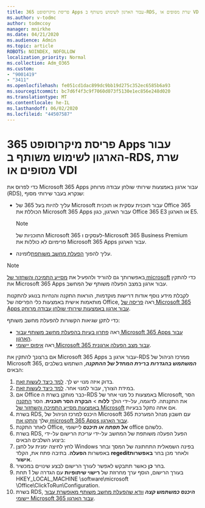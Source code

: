 ```yaml
---
title: פריסת מיקרוסופט 365 Apps עבור הארגון לשימוש משותף ב-RDS, שרת מסופים או VDI
ms.author: v-todmc
author: todmccoy
manager: mnirkhe
ms.date: 04/21/2020
ms.audience: Admin
ms.topic: article
ROBOTS: NOINDEX, NOFOLLOW
localization_priority: Normal
ms.collection: Adm_O365
ms.custom:
- "9001419"
- "3411"
ms.openlocfilehash: fe051cd1dac899dc9bb19d275c352ec6585b6a93
ms.sourcegitcommit: bc7d6f4f3c9f7060d073f5130e1ec856e248d020
ms.translationtype: MT
ms.contentlocale: he-IL
ms.lasthandoff: 06/02/2020
ms.locfileid: "44507587"
---
```

# <a name="deploying-microsoft-365-apps-for-enterprise-for-shared-use-on-rds-terminal-server-or-vdi"></a>פריסת מיקרוסופט 365 Apps עבור הארגון לשימוש משותף ב-RDS, שרת מסופים או VDI

כדי לפרוס את Microsoft 365 Apps עבור ארגון באמצעות שירותי שולחן עבודה מרוחק (RDS), שנקרא בעבר שירותי מסוף:
- עליך להיות בעל 365 של Microsoft עבור תוכנית עסקית או תוכנית Office 365 הכוללת את Microsoft 365 Apps עבור הארגון, כגון Office 365 E3 או הארגון E5.
   > [!NOTE] 
   > התוכניות של Microsoft 365 לעסקים ו-Microsoft 365 Business Premium פרימיום לא כוללות את Microsoft 365 Apps עבור הארגון.
- עליך להפוך [הפעלת מחשב משותפת](https://docs.microsoft.com/DeployOffice/overview-shared-computer-activation)לזמינה.

> [!NOTE]
> באפשרותך גם להוריד ולהפעיל את [מסייע התמיכה והשחזור של microsoft](https://aka.ms/SaRA_OfficeSCA_M365Portal) כדי להתקין את Microsoft 365 Apps עבור ארגון במצב הפעלה משותף של המחשב.

לקבלת מידע נוסף אודות דרישות מוקדמות, הוראות התקנה והנחיות בנוגע להתקנות מותאמות אישית באמצעות כלי הפריסה של Office, ראה [פריסה של Microsoft 365 Apps עבור ארגון באמצעות שירותי שולחן עבודה מרוחק](https://docs.microsoft.com/DeployOffice/deploy-microsoft-365-apps-remote-desktop-services).

כדי לתקן שגיאות הקשורות להפעלת מחשב משותף:
- ראה [פתרון בעיות בהפעלת מחשב משותף עבור Microsoft 365 Apps עבור הארגון](https://docs.microsoft.com/DeployOffice/troubleshoot-shared-computer-activation).
- ראה [איפוס יישומי Microsoft 365 עבור מצב הפעלה ארגונית](https://go.microsoft.com/fwlink/?linkid=2109218).

אם ברצונך להתקין את Microsoft 365 Apps עבור ארגון ב-RDS ממרכז הניהול של Microsoft 365, ***המשתמש בהגדרות ברירת המחדל של ההתקנה***, השתמש בשלבים הבאים:

1.    בדוק איזה מנוי יש לך. [למד כיצד לעשות זאת](https://docs.microsoft.com/microsoft-365/admin/admin-overview/what-subscription-do-i-have).
2.    במידת הצורך, עבור למנוי אחר. [למד כיצד לעשות זאת](https://docs.microsoft.com/microsoft-365/commerce/subscriptions/switch-to-a-different-plan).
3.    אם Office כבר מותקן בשרת ה-RDS באמצעות כל מנוי אחר של Microsoft, הסר את התקנתה. לדוגמה, על-ידי הולך **ללוח**  >  **הבקרה הסר תוכנית**. הסר [התקנה באמצעות מסייע התמיכה והשחזור של Microsoft](https://aka.ms/SARA-OfficeUninstall-Alchemy) אם אתה נתקל בבעיות.
4.    בשרת RDS, היכנס למרכז הניהול של Microsoft 365 עם חשבון מנהל המערכת שלך [והתקן את microsoft 365 Apps עבור הארגון](https://portal.office.com/OLS/MySoftware.aspx).
5.    לאחר התקנת Office, ***אל תפתח או תיכנס*** ליישומי office כלשהם.
6.    בשרת RDS, הפעל הפעלה משותפת של המחשב על-ידי עריכת הרישום על-ידי ביצוע השלבים הבאים:
   1. לחץ לחיצה ימנית על לחצן Windows בפינה השמאלית התחתונה של המסך ובחר באפשרות **הפעלה**. בתיבה פתח את, הקלד **regedit**ולאחר מכן בחר **באפשרות אישור**.
   2. בחר **כן** כאשר תתבקש לאפשר לעורך הרישום לבצע שינויים במכשיר.
   3. בעורך הרישום, הוסף ערך מחרוזת של **רישוי שיתופיות** עם הגדרה של 1 תחת HKEY_LOCAL_MACHINE \software\microsoft \Office\ClickToRun\Configuration.
   4. בשרת RDS, ***היכנס כמשתמש קצה*** [וודא שהפעלת מחשב משותף מאופשרת עבור יישומי Microsoft 365 עבור הארגון](https://docs.microsoft.com/DeployOffice/troubleshoot-shared-computer-activation#verify-that-activation-for-microsoft-365-apps-succeeded).

